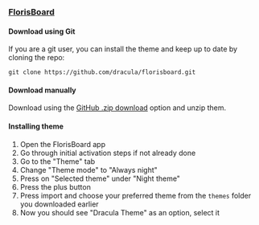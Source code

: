 ### [FlorisBoard](https://github.com/florisboard/florisboard)

#### Download using Git

If you are a git user, you can install the theme and keep up to date by cloning the repo:

    git clone https://github.com/dracula/florisboard.git

#### Download manually

Download using the [GitHub .zip download](https://github.com/dracula/florisboard/archive/master.zip) option and unzip them.

#### Installing theme

1.  Open the FlorisBoard app
2.  Go through initial activation steps if not already done
3.  Go to the "Theme" tab
4.  Change "Theme mode" to "Always night"
5.  Press on "Selected theme" under "Night theme"
6.  Press the plus button
7.  Press import and choose your preferred theme from the `themes` folder you downloaded earlier
8.  Now you should see "Dracula Theme" as an option, select it
